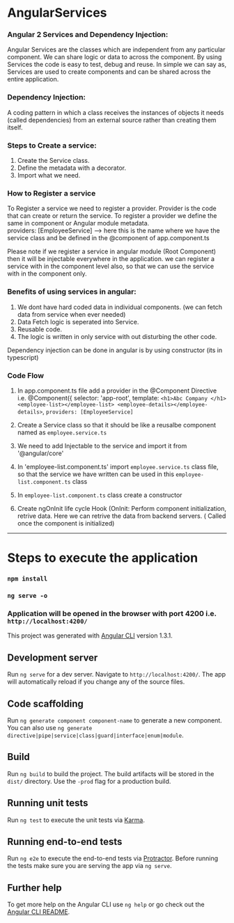 
# AngularServices

### Angular 2 Services and Dependency Injection: 
Angular Services are the classes which are independent from any particular component. We can share logic or data to across the component. By using Services the code is easy to test, debug and reuse. In simple we can say as, Services are used to  create components and can be shared across the entire application.

### Dependency Injection: 
A coding pattern in which a class receives the instances of objects it needs (called dependencies) from an external source rather than creating them itself.

### Steps to Create a service: 
1) Create the Service class.
2) Define the metadata with a decorator.
3) Import what we need.

### How to Register a service
To Register a service we need to register a provider. Provider is the code that can  create or return the service. To register a provider we define the same in component  or Angular module metadata.  
providers: [EmployeeService] --> here this is the name where we have the service class and be defined in the @component of app.component.ts

Please note if we register a service in angular module (Root Component) then it will  be injectable everywhere in the  application.  we can register a service with in the   component level also, so that we can use the service with in the component only.

### Benefits of using services in angular: 
1) We dont have hard coded data in individual components. (we can fetch data from
 service when ever needed)
2) Data Fetch logic is seperated into Service.
3) Reusable code.
4) The logic is written in only service with out disturbing the other code. 
 
 Dependency injection can be done in angular is by using constructor (its in typescript)
 
 ### Code Flow
 
 1) In app.component.ts file add a provider in the @Component Directive i.e. 
	@Component({
	selector: 'app-root',
	template: `<h1>Abc Company </h1>
             <employee-list></employee-list>
             <employee-details></employee-details>`,
			`providers: [EmployeeService]`
 
2) Create a Service class  so that it should be like a reusalbe component named as `employee.service.ts` 

3) We need to add Injectable to the service and import it from '@angular/core'

4) In 'employee-list.component.ts' import `employee.service.ts` class file, so that the service we have written can be used in this `employee-list.component.ts` class

5) In `employee-list.component.ts` class create a constructor 

6) Create ngOnInit life cycle Hook  (OnInit: Perform component initialization, retrive data. Here we can retrive the data from backend servers. ( Called once the component is initialized)
-------------------------------------------------------------------------------

# Steps to execute the application

###  `npm install`
###  `ng serve -o`
###  Application will be opened in the browser with port 4200 i.e. `http://localhost:4200/`


This project was generated with [Angular CLI](https://github.com/angular/angular-cli) version 1.3.1.

## Development server

Run `ng serve` for a dev server. Navigate to `http://localhost:4200/`. The app will automatically reload if you change any of the source files.

## Code scaffolding

Run `ng generate component component-name` to generate a new component. You can also use `ng generate directive|pipe|service|class|guard|interface|enum|module`.

## Build

Run `ng build` to build the project. The build artifacts will be stored in the `dist/` directory. Use the `-prod` flag for a production build.

## Running unit tests

Run `ng test` to execute the unit tests via [Karma](https://karma-runner.github.io).

## Running end-to-end tests

Run `ng e2e` to execute the end-to-end tests via [Protractor](http://www.protractortest.org/).
Before running the tests make sure you are serving the app via `ng serve`.

## Further help

To get more help on the Angular CLI use `ng help` or go check out the [Angular CLI README](https://github.com/angular/angular-cli/blob/master/README.md).

